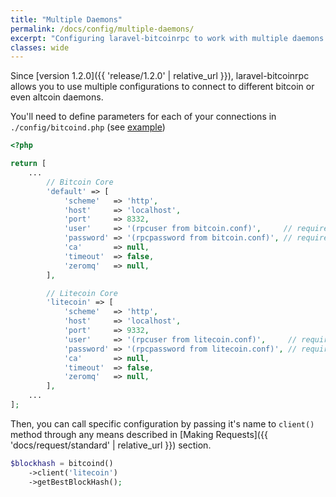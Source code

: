 ```yaml
---
title: "Multiple Daemons"
permalink: /docs/config/multiple-daemons/
excerpt: "Configuring laravel-bitcoinrpc to work with multiple daemons."
classes: wide
---
```

Since [version 1.2.0]({{ 'release/1.2.0' | relative_url }}), laravel-bitcoinrpc allows you to use multiple configurations to connect to different bitcoin or even altcoin daemons.

You'll need to define parameters for each of your connections in `./config/bitcoind.php` (see [example](https://github.com/denpamusic/laravel-bitcoinrpc/blob/master/config/config.php#L108))

```php
<?php

return [
    ...
        // Bitcoin Core
        'default' => [
            'scheme'   => 'http',
            'host'     => 'localhost',
            'port'     => 8332,
            'user'     => '(rpcuser from bitcoin.conf)',     // required
            'password' => '(rpcpassword from bitcoin.conf)', // required
            'ca'       => null,
            'timeout'  => false,
            'zeromq'   => null,
        ],

        // Litecoin Core
        'litecoin' => [
            'scheme'   => 'http',
            'host'     => 'localhost',
            'port'     => 9332,
            'user'     => '(rpcuser from litecoin.conf)',     // required
            'password' => '(rpcpassword from litecoin.conf)', // required
            'ca'       => null,
            'timeout'  => false,
            'zeromq'   => null,
        ],
    ...
];
```

Then, you can call specific configuration by passing it's name to `client()` method through any means described in [Making Requests]({{ 'docs/request/standard' | relative_url }}) section.
```php
$blockhash = bitcoind()
    ->client('litecoin')
    ->getBestBlockHash();
```


